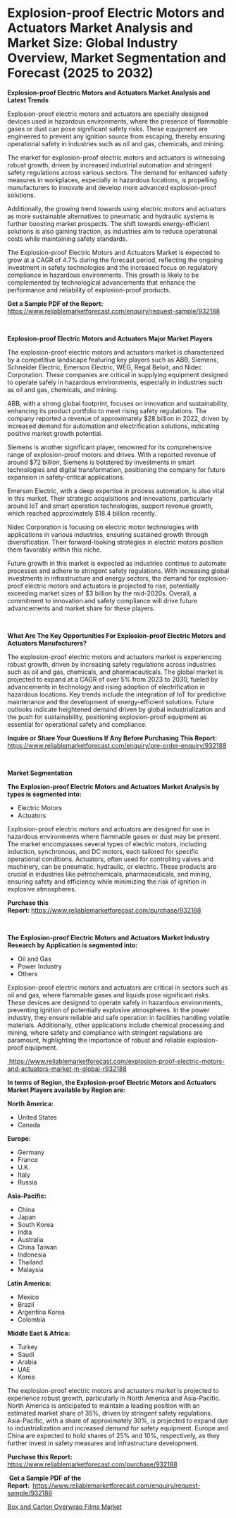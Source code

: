 <p><h1>Explosion-proof Electric Motors and Actuators Market Analysis and Market Size: Global Industry Overview, Market Segmentation and Forecast (2025 to 2032)</h1></p><p><strong>Explosion-proof Electric Motors and Actuators Market Analysis and Latest Trends</strong></p>
<p><p>Explosion-proof electric motors and actuators are specially designed devices used in hazardous environments, where the presence of flammable gases or dust can pose significant safety risks. These equipment are engineered to prevent any ignition source from escaping, thereby ensuring operational safety in industries such as oil and gas, chemicals, and mining.</p><p>The market for explosion-proof electric motors and actuators is witnessing robust growth, driven by increased industrial automation and stringent safety regulations across various sectors. The demand for enhanced safety measures in workplaces, especially in hazardous locations, is propelling manufacturers to innovate and develop more advanced explosion-proof solutions.</p><p>Additionally, the growing trend towards using electric motors and actuators as more sustainable alternatives to pneumatic and hydraulic systems is further boosting market prospects. The shift towards energy-efficient solutions is also gaining traction, as industries aim to reduce operational costs while maintaining safety standards.</p><p>The Explosion-proof Electric Motors and Actuators Market is expected to grow at a CAGR of 4.7% during the forecast period, reflecting the ongoing investment in safety technologies and the increased focus on regulatory compliance in hazardous environments. This growth is likely to be complemented by technological advancements that enhance the performance and reliability of explosion-proof products.</p></p>
<p><strong>Get a Sample PDF of the Report:&nbsp;</strong> <a href="https://www.reliablemarketforecast.com/enquiry/request-sample/932188?utm_campaign=2277&utm_medium=2&utm_source=Github&utm_content=ia&utm_term=21032025&utm_id=explosion-proof-electric-motors-and-actuators">https://www.reliablemarketforecast.com/enquiry/request-sample/932188</a></p>
<p>&nbsp;</p>
<p><strong>Explosion-proof Electric Motors and Actuators Major Market Players</strong></p>
<p><p>The explosion-proof electric motors and actuators market is characterized by a competitive landscape featuring key players such as ABB, Siemens, Schneider Electric, Emerson Electric, WEG, Regal Beloit, and Nidec Corporation. These companies are critical in supplying equipment designed to operate safely in hazardous environments, especially in industries such as oil and gas, chemicals, and mining.</p><p>ABB, with a strong global footprint, focuses on innovation and sustainability, enhancing its product portfolio to meet rising safety regulations. The company reported a revenue of approximately $28 billion in 2022, driven by increased demand for automation and electrification solutions, indicating positive market growth potential.</p><p>Siemens is another significant player, renowned for its comprehensive range of explosion-proof motors and drives. With a reported revenue of around $72 billion, Siemens is bolstered by investments in smart technologies and digital transformation, positioning the company for future expansion in safety-critical applications.</p><p>Emerson Electric, with a deep expertise in process automation, is also vital in this market. Their strategic acquisitions and innovations, particularly around IoT and smart operation technologies, support revenue growth, which reached approximately $18.4 billion recently.</p><p>Nidec Corporation is focusing on electric motor technologies with applications in various industries, ensuring sustained growth through diversification. Their forward-looking strategies in electric motors position them favorably within this niche.</p><p>Future growth in this market is expected as industries continue to automate processes and adhere to stringent safety regulations. With increasing global investments in infrastructure and energy sectors, the demand for explosion-proof electric motors and actuators is projected to rise, potentially exceeding market sizes of $3 billion by the mid-2020s. Overall, a commitment to innovation and safety compliance will drive future advancements and market share for these players.</p></p>
<p>&nbsp;</p>
<p><strong>What Are The Key Opportunities For Explosion-proof Electric Motors and Actuators Manufacturers?</strong></p>
<p><p>The explosion-proof electric motors and actuators market is experiencing robust growth, driven by increasing safety regulations across industries such as oil and gas, chemicals, and pharmaceuticals. The global market is projected to expand at a CAGR of over 5% from 2023 to 2030, fueled by advancements in technology and rising adoption of electrification in hazardous locations. Key trends include the integration of IoT for predictive maintenance and the development of energy-efficient solutions. Future outlooks indicate heightened demand driven by global industrialization and the push for sustainability, positioning explosion-proof equipment as essential for operational safety and compliance.</p></p>
<p><strong>Inquire or Share Your Questions If Any Before Purchasing This Report:</strong> <a href="https://www.reliablemarketforecast.com/enquiry/pre-order-enquiry/932188?utm_campaign=2277&utm_medium=2&utm_source=Github&utm_content=ia&utm_term=21032025&utm_id=explosion-proof-electric-motors-and-actuators">https://www.reliablemarketforecast.com/enquiry/pre-order-enquiry/932188</a></p>
<p>&nbsp;</p>
<p><strong>Market Segmentation</strong></p>
<p><strong>The Explosion-proof Electric Motors and Actuators Market Analysis by types is segmented into:</strong></p>
<p><ul><li>Electric Motors</li><li>Actuators</li></ul></p>
<p><p>Explosion-proof electric motors and actuators are designed for use in hazardous environments where flammable gases or dust may be present. The market encompasses several types of electric motors, including induction, synchronous, and DC motors, each tailored for specific operational conditions. Actuators, often used for controlling valves and machinery, can be pneumatic, hydraulic, or electric. These products are crucial in industries like petrochemicals, pharmaceuticals, and mining, ensuring safety and efficiency while minimizing the risk of ignition in explosive atmospheres.</p></p>
<p><strong>Purchase this Report:&nbsp;</strong><a href="https://www.reliablemarketforecast.com/purchase/932188?utm_campaign=2277&utm_medium=2&utm_source=Github&utm_content=ia&utm_term=21032025&utm_id=explosion-proof-electric-motors-and-actuators">https://www.reliablemarketforecast.com/purchase/932188</a></p>
<p>&nbsp;</p>
<p><strong>The Explosion-proof Electric Motors and Actuators Market Industry Research by Application is segmented into:</strong></p>
<p><ul><li>Oil and Gas</li><li>Power Industry</li><li>Others</li></ul></p>
<p><p>Explosion-proof electric motors and actuators are critical in sectors such as oil and gas, where flammable gases and liquids pose significant risks. These devices are designed to operate safely in hazardous environments, preventing ignition of potentially explosive atmospheres. In the power industry, they ensure reliable and safe operation in facilities handling volatile materials. Additionally, other applications include chemical processing and mining, where safety and compliance with stringent regulations are paramount, highlighting the importance of robust and reliable explosion-proof equipment.</p></p>
<p><a href="https://www.reliablemarketforecast.com/explosion-proof-electric-motors-and-actuators-market-in-global-r932188?utm_campaign=2277&utm_medium=2&utm_source=Github&utm_content=ia&utm_term=21032025&utm_id=explosion-proof-electric-motors-and-actuators">&nbsp;https://www.reliablemarketforecast.com/explosion-proof-electric-motors-and-actuators-market-in-global-r932188</a></p>
<p><strong>In terms of Region, the Explosion-proof Electric Motors and Actuators Market Players available by Region are:</strong></p>
<p>
    <p> <strong> North America: </strong>
        <ul>
            <li>United States</li>
            <li>Canada</li>
        </ul>
        </p> 
    <p> <strong> Europe: </strong>
        <ul>
            <li>Germany</li>
            <li>France</li>
            <li>U.K.</li>
            <li>Italy</li>
            <li>Russia</li>
        </ul>
        </p> 
    <p> <strong> Asia-Pacific: </strong>
        <ul>
            <li>China</li>
            <li>Japan</li>
            <li>South Korea</li>
            <li>India</li>
            <li>Australia</li>
            <li>China Taiwan</li>
            <li>Indonesia</li>
            <li>Thailand</li>
            <li>Malaysia</li>
        </ul>
        </p> 
    <p> <strong> Latin America: </strong>
        <ul>
            <li>Mexico</li>
            <li>Brazil</li>
            <li>Argentina Korea</li>
            <li>Colombia</li>
        </ul>
        </p> 
    <p> <strong> Middle East & Africa: </strong>
        <ul>
            <li>Turkey</li>
            <li>Saudi</li>
            <li>Arabia</li>
            <li>UAE</li>
            <li>Korea</li>
        </ul>
    </p>
    </p>
<p><p>The explosion-proof electric motors and actuators market is projected to experience robust growth, particularly in North America and Asia-Pacific. North America is anticipated to maintain a leading position with an estimated market share of 35%, driven by stringent safety regulations. Asia-Pacific, with a share of approximately 30%, is projected to expand due to industrialization and increased demand for safety equipment. Europe and China are expected to hold shares of 25% and 10%, respectively, as they further invest in safety measures and infrastructure development.</p></p>
<p><strong>Purchase this Report: </strong><a href="https://www.reliablemarketforecast.com/purchase/932188?utm_campaign=2277&utm_medium=2&utm_source=Github&utm_content=ia&utm_term=21032025&utm_id=explosion-proof-electric-motors-and-actuators">https://www.reliablemarketforecast.com/purchase/932188</a></p>
<p>&nbsp;<strong>Get a Sample PDF of the Report:&nbsp;&nbsp;</strong><a href="https://www.reliablemarketforecast.com/enquiry/request-sample/932188?utm_campaign=2277&utm_medium=2&utm_source=Github&utm_content=ia&utm_term=21032025&utm_id=explosion-proof-electric-motors-and-actuators">https://www.reliablemarketforecast.com/enquiry/request-sample/932188</a></p>
<p><strong></strong></p>
<p><p><a href="https://github.com/abbislposival/Market-Research-Report-List-1/blob/main/box-and-carton-overwrap-films-market.md?utm_campaign=2277&utm_medium=2&utm_source=Github&utm_content=ia&utm_term=21032025&utm_id=explosion-proof-electric-motors-and-actuators">Box and Carton Overwrap Films Market</a></p></p>